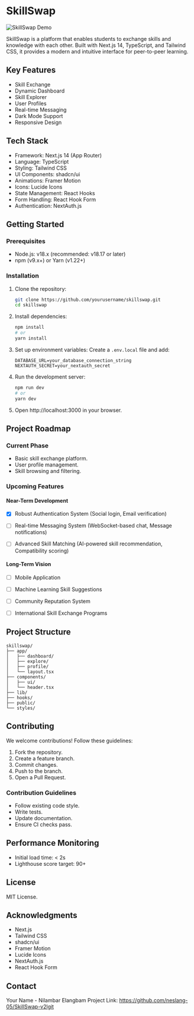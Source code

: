 # SkillSwap

![SkillSwap Demo](path/to/demo.gif)

SkillSwap is a platform that enables students to exchange skills and knowledge with each other. Built with Next.js 14, TypeScript, and Tailwind CSS, it provides a modern and intuitive interface for peer-to-peer learning.

## Key Features
- Skill Exchange
- Dynamic Dashboard
- Skill Explorer
- User Profiles
- Real-time Messaging
- Dark Mode Support
- Responsive Design

## Tech Stack
- Framework: Next.js 14 (App Router)
- Language: TypeScript
- Styling: Tailwind CSS
- UI Components: shadcn/ui
- Animations: Framer Motion
- Icons: Lucide Icons
- State Management: React Hooks
- Form Handling: React Hook Form
- Authentication: NextAuth.js


## Getting Started

### Prerequisites
- Node.js: v18.x (recommended: v18.17 or later)
- npm (v9.x+) or Yarn (v1.22+)

### Installation
1. Clone the repository:
   ```bash
   git clone https://github.com/yourusername/skillswap.git
   cd skillswap
   ```
2. Install dependencies:
   ```bash
   npm install
   # or
   yarn install
   ```
3. Set up environment variables:
   Create a `.env.local` file and add:
   ```
   DATABASE_URL=your_database_connection_string
   NEXTAUTH_SECRET=your_nextauth_secret
   ```
4. Run the development server:
   ```bash
   npm run dev
   # or
   yarn dev
   ```
5. Open http://localhost:3000 in your browser.


## Project Roadmap

### Current Phase
- Basic skill exchange platform.
- User profile management.
- Skill browsing and filtering.

### Upcoming Features
#### Near-Term Development
- [x] Robust Authentication System (Social login, Email verification)
- [ ] Real-time Messaging System (WebSocket-based chat, Message notifications)
- [ ] Advanced Skill Matching (AI-powered skill recommendation, Compatibility scoring)


#### Long-Term Vision
- [ ] Mobile Application
- [ ] Machine Learning Skill Suggestions
- [ ] Community Reputation System
- [ ] International Skill Exchange Programs


## Project Structure
```
skillswap/
├── app/
│   ├── dashboard/
│   ├── explore/
│   ├── profile/
│   └── layout.tsx
├── components/
│   ├── ui/
│   └── header.tsx
├── lib/
├── hooks/
├── public/
└── styles/
```


## Contributing
We welcome contributions!  Follow these guidelines:
1. Fork the repository.
2. Create a feature branch.
3. Commit changes.
4. Push to the branch.
5. Open a Pull Request.

### Contribution Guidelines
- Follow existing code style.
- Write tests.
- Update documentation.
- Ensure CI checks pass.


## Performance Monitoring
- Initial load time: < 2s
- Lighthouse score target: 90+


## License
MIT License.


## Acknowledgments
- Next.js
- Tailwind CSS
- shadcn/ui
- Framer Motion
- Lucide Icons
- NextAuth.js
- React Hook Form


## Contact
Your Name - Nilambar Elangbam
Project Link: https://github.com/neslang-05/SkillSwap-v2lgit
